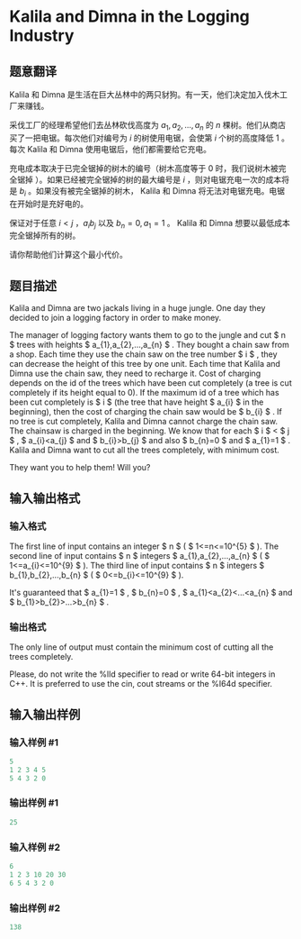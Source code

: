 # Kalila and Dimna in the Logging Industry

## 题意翻译

Kalila 和 Dimna 是生活在巨大丛林中的两只豺狗。有一天，他们决定加入伐木工厂来赚钱。

采伐工厂的经理希望他们去丛林砍伐高度为 $a_1,a_2,...,a_n$ 的 $n$ 棵树。他们从商店买了一把电锯。每次他们对编号为 $i$ 的树使用电锯，会使第 $i$ 个树的高度降低 $1$ 。每次 Kalila 和 Dimna 使用电锯后，他们都需要给它充电。

充电成本取决于已完全锯掉的树木的编号（树木高度等于 $0$ 时，我们说树木被完全锯掉 ）。如果已经被完全锯掉的树的最大编号是 $i$ ，则对电锯充电一次的成本将是 $b_i$ 。如果没有被完全锯掉的树木， Kalila 和 Dimna 将无法对电锯充电。电锯在开始时是充好电的。

保证对于任意 $i < j$ ，$a_i  b_j$ 以及 $b_n = 0,a_1 = 1$ 。 Kalila 和 Dimna 想要以最低成本完全锯掉所有的树。

请你帮助他们计算这个最小代价。

## 题目描述

Kalila and Dimna are two jackals living in a huge jungle. One day they decided to join a logging factory in order to make money.

The manager of logging factory wants them to go to the jungle and cut $ n $ trees with heights $ a_{1},a_{2},...,a_{n} $ . They bought a chain saw from a shop. Each time they use the chain saw on the tree number $ i $ , they can decrease the height of this tree by one unit. Each time that Kalila and Dimna use the chain saw, they need to recharge it. Cost of charging depends on the id of the trees which have been cut completely (a tree is cut completely if its height equal to 0). If the maximum id of a tree which has been cut completely is $ i $ (the tree that have height $ a_{i} $ in the beginning), then the cost of charging the chain saw would be $ b_{i} $ . If no tree is cut completely, Kalila and Dimna cannot charge the chain saw. The chainsaw is charged in the beginning. We know that for each $ i $ < $ j $ , $ a_{i}&lt;a_{j} $ and $ b_{i}&gt;b_{j} $ and also $ b_{n}=0 $ and $ a_{1}=1 $ . Kalila and Dimna want to cut all the trees completely, with minimum cost.

They want you to help them! Will you?

## 输入输出格式

### 输入格式

The first line of input contains an integer $ n $ ( $ 1<=n<=10^{5} $ ). The second line of input contains $ n $ integers $ a_{1},a_{2},...,a_{n} $ ( $ 1<=a_{i}<=10^{9} $ ). The third line of input contains $ n $ integers $ b_{1},b_{2},...,b_{n} $ ( $ 0<=b_{i}<=10^{9} $ ).

It's guaranteed that $ a_{1}=1 $ , $ b_{n}=0 $ , $ a_{1}&lt;a_{2}&lt;...&lt;a_{n} $ and $ b_{1}&gt;b_{2}&gt;...&gt;b_{n} $ .

### 输出格式

The only line of output must contain the minimum cost of cutting all the trees completely.

Please, do not write the %lld specifier to read or write 64-bit integers in С++. It is preferred to use the cin, cout streams or the %I64d specifier.

## 输入输出样例

### 输入样例 #1

```cpp
5
1 2 3 4 5
5 4 3 2 0

```
### 输出样例 #1

```cpp
25

```
### 输入样例 #2

```cpp
6
1 2 3 10 20 30
6 5 4 3 2 0

```
### 输出样例 #2

```cpp
138

```
